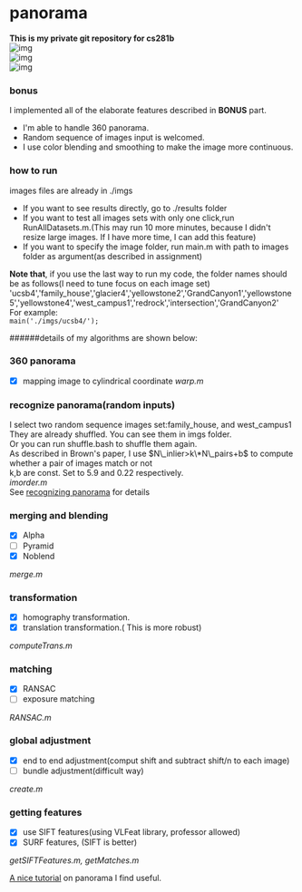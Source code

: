 # panorama  
**This is my private git repository for cs281b**  
![img](https://github.com/yihui-he/panorama/blob/master/results/intersection.jpg)  
![img](https://github.com/yihui-he/panorama/blob/master/results/GrandCanyon2.jpg)  
![img](https://github.com/yihui-he/panorama/blob/master/results/redrock.jpg)  
### bonus  
I implemented all of the elaborate features described in **BONUS** part.  
- I'm able to handle 360 panorama.
- Random sequence of images input is welcomed.
- I use color blending and smoothing to make the image more continuous.  

### how to run  
images files are already in ./imgs  
- If you want to see results directly, go to ./results folder
- If you want to test all images sets with only one click,run RunAllDatasets.m.(This may run 10 more minutes, because I didn't resize large images. If I have more time, I can add this feature)  
- If you want to specify the image folder, run main.m with path to images folder as argument(as described in assignment)  

**Note that**, if you use the last way to run my code, the folder names should be as follows(I need to tune focus on each image set)  
'ucsb4','family_house','glacier4','yellowstone2','GrandCanyon1','yellowstone5','yellowstone4','west_campus1','redrock','intersection','GrandCanyon2'  
For example:  
`main('./imgs/ucsb4/');`

######details of my algorithms are shown below:  

### 360 panorama
- [x] mapping image to cylindrical coordinate
*warp.m*  

### recognize panorama(random inputs)
I select two random sequence images set:family\_house, and west\_campus1  
They are already shuffled. You can see them in imgs folder.  
Or you can run shuffle.bash to shuffle them again.  
As described in Brown's paper, I use $N\_inlier>k\*N\_pairs+b$ to compute whether a pair of images match or not  
k,b are const. Set to 5.9 and 0.22 respectively.  
*imorder.m*  
See [recognizing panorama](https://github.com/yihui-he/panorama/blob/master/resource/recognizing_panorama.pdf) for details

### merging and blending  
- [x] Alpha  
- [ ] Pyramid  
- [x] Noblend

*merge.m*  

### transformation
- [x] homography transformation.
- [x] translation transformation.( This is more robust)

*computeTrans.m*  

### matching
- [x] RANSAC
- [ ] exposure matching  

*RANSAC.m*  

### global adjustment
- [x] end to end adjustment(comput shift and subtract shift/n to each image)  
- [ ] bundle adjustment(difficult way)  

*create.m*  

### getting features
- [x] use SIFT features(using VLFeat library, professor allowed)  
- [x] SURF features, (SIFT is better)  

*getSIFTFeatures.m, getMatches.m*  

[A nice tutorial](https://github.com/yihui-he/panorama/blob/master/resource/stitching%20tutorial.pdf) on panorama I find useful.  

